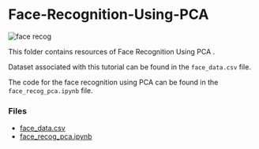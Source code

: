 # Face-Recognition-Using-PCA
![face recog](https://github.com/user-attachments/assets/fc77ffb1-7e56-4d02-89bb-925c755c3b5c)

This folder contains resources of Face Recognition Using PCA .

Dataset associated with this tutorial can be found in the `face_data.csv` file.

The code for the face recognition using PCA can be found in the `face_recog_pca.ipynb` file.

### Files 
- [face_data.csv](https://github.com/ferayame/Face-Recognition-Using-PCA/blob/main/face_data.csv)
- [face_recog_pca.ipynb](https://github.com/ferayame/Face-Recognition-Using-PCA/blob/main/face_recog_pca.ipynb)
